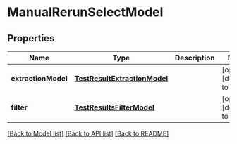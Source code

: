 # ManualRerunSelectModel
## Properties

| Name | Type | Description | Notes |
|------------ | ------------- | ------------- | -------------|
| **extractionModel** | [**TestResultExtractionModel**](TestResultExtractionModel.md) |  | [optional] [default to null] |
| **filter** | [**TestResultsFilterModel**](TestResultsFilterModel.md) |  | [optional] [default to null] |

[[Back to Model list]](../README.md#documentation-for-models) [[Back to API list]](../README.md#documentation-for-api-endpoints) [[Back to README]](../README.md)

